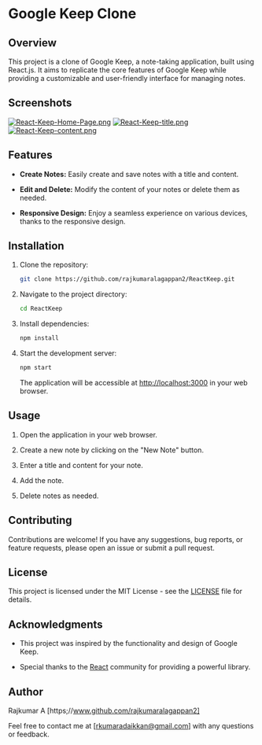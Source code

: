 # Google Keep Clone

## Overview

This project is a clone of Google Keep, a note-taking application, built using React.js. It aims to replicate the core features of Google Keep while providing a customizable and user-friendly interface for managing notes.

## Screenshots

[![React-Keep-Home-Page.png](https://i.postimg.cc/zvW9g7DY/React-Keep-Home-Page.png)](https://postimg.cc/QK84LpWf)
[![React-Keep-title.png](https://i.postimg.cc/FzjBRKG9/React-Keep-title.png)](https://postimg.cc/1V3H7sLT)
[![React-Keep-content.png](https://i.postimg.cc/ZnkQ4N87/React-Keep-content.png)](https://postimg.cc/1nHBKfYw)

## Features

- **Create Notes:** Easily create and save notes with a title and content.

- **Edit and Delete:** Modify the content of your notes or delete them as needed.

- **Responsive Design:** Enjoy a seamless experience on various devices, thanks to the responsive design.

## Installation

1. Clone the repository:

   ```bash
   git clone https://github.com/rajkumaralagappan2/ReactKeep.git
   ```

2. Navigate to the project directory:

   ```bash
   cd ReactKeep
   ```

3. Install dependencies:

   ```bash
   npm install
   ```

4. Start the development server:

   ```bash
   npm start
   ```

   The application will be accessible at [http://localhost:3000](http://localhost:3000) in your web browser.

## Usage

1. Open the application in your web browser.

2. Create a new note by clicking on the "New Note" button.

3. Enter a title and content for your note.

4. Add the note.

5. Delete notes as needed.


## Contributing

Contributions are welcome! If you have any suggestions, bug reports, or feature requests, please open an issue or submit a pull request.

## License

This project is licensed under the MIT License - see the [LICENSE](LICENSE) file for details.

## Acknowledgments

- This project was inspired by the functionality and design of Google Keep.

- Special thanks to the [React](https://reactjs.org/) community for providing a powerful library.

## Author

Rajkumar A [https;//www.github.com/rajkumaralagappan2]

Feel free to contact me at [rkumaradaikkan@gmail.com] with any questions or feedback.

